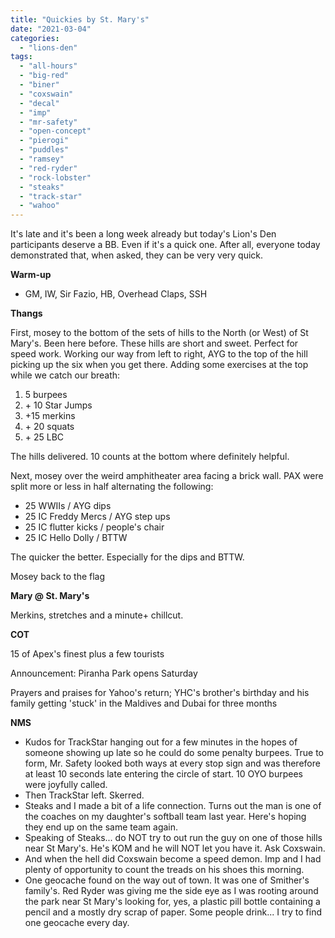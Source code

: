 ```yaml
---
title: "Quickies by St. Mary's"
date: "2021-03-04"
categories: 
  - "lions-den"
tags: 
  - "all-hours"
  - "big-red"
  - "biner"
  - "coxswain"
  - "decal"
  - "imp"
  - "mr-safety"
  - "open-concept"
  - "pierogi"
  - "puddles"
  - "ramsey"
  - "red-ryder"
  - "rock-lobster"
  - "steaks"
  - "track-star"
  - "wahoo"
---
```


It's late and it's been a long week already but today's Lion's Den participants deserve a BB. Even if it's a quick one. After all, everyone today demonstrated that, when asked, they can be very very quick.

**Warm-up**

- GM, IW, Sir Fazio, HB, Overhead Claps, SSH

**Thangs**

First, mosey to the bottom of the sets of hills to the North (or West) of St Mary's. Been here before. These hills are short and sweet. Perfect for speed work. Working our way from left to right, AYG to the top of the hill picking up the six when you get there. Adding some exercises at the top while we catch our breath:

1. 5 burpees
2. \+ 10 Star Jumps
3. +15 merkins
4. \+ 20 squats
5. \+ 25 LBC

The hills delivered. 10 counts at the bottom where definitely helpful.

Next, mosey over the weird amphitheater area facing a brick wall. PAX were split more or less in half alternating the following:

- 25 WWIIs / AYG dips
- 25 IC Freddy Mercs / AYG step ups
- 25 IC flutter kicks / people's chair
- 25 IC Hello Dolly / BTTW

The quicker the better. Especially for the dips and BTTW.

Mosey back to the flag

**Mary @ St. Mary's**

Merkins, stretches and a minute+ chillcut.

**COT**

15 of Apex's finest plus a few tourists

Announcement: Piranha Park opens Saturday

Prayers and praises for Yahoo's return; YHC's brother's birthday and his family getting 'stuck' in the Maldives and Dubai for three months

**NMS**

- Kudos for TrackStar hanging out for a few minutes in the hopes of someone showing up late so he could do some penalty burpees. True to form, Mr. Safety looked both ways at every stop sign and was therefore at least 10 seconds late entering the circle of start. 10 OYO burpees were joyfully called.
- Then TrackStar left. Skerred.
- Steaks and I made a bit of a life connection. Turns out the man is one of the coaches on my daughter's softball team last year. Here's hoping they end up on the same team again.
- Speaking of Steaks... do NOT try to out run the guy on one of those hills near St Mary's. He's KOM and he will NOT let you have it. Ask Coxswain.
- And when the hell did Coxswain become a speed demon. Imp and I had plenty of opportunity to count the treads on his shoes this morning.
- One geocache found on the way out of town. It was one of Smither's family's. Red Ryder was giving me the side eye as I was rooting around the park near St Mary's looking for, yes, a plastic pill bottle containing a pencil and a mostly dry scrap of paper. Some people drink... I try to find one geocache every day.

